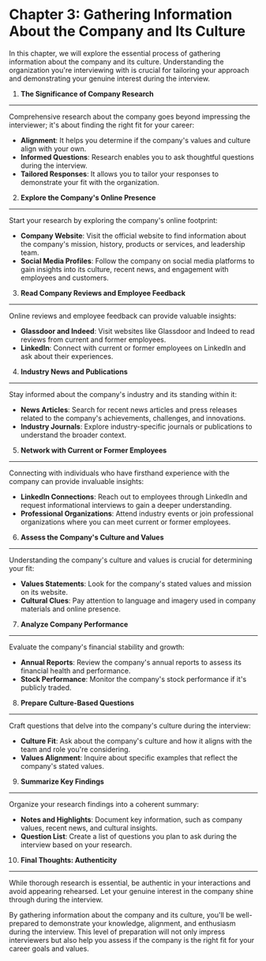 Chapter 3: Gathering Information About the Company and Its Culture
==================================================================

In this chapter, we will explore the essential process of gathering information about the company and its culture. Understanding the organization you're interviewing with is crucial for tailoring your approach and demonstrating your genuine interest during the interview.

1. **The Significance of Company Research**
-------------------------------------------

Comprehensive research about the company goes beyond impressing the interviewer; it's about finding the right fit for your career:

* **Alignment**: It helps you determine if the company's values and culture align with your own.
* **Informed Questions**: Research enables you to ask thoughtful questions during the interview.
* **Tailored Responses**: It allows you to tailor your responses to demonstrate your fit with the organization.

2. **Explore the Company's Online Presence**
--------------------------------------------

Start your research by exploring the company's online footprint:

* **Company Website**: Visit the official website to find information about the company's mission, history, products or services, and leadership team.
* **Social Media Profiles**: Follow the company on social media platforms to gain insights into its culture, recent news, and engagement with employees and customers.

3. **Read Company Reviews and Employee Feedback**
-------------------------------------------------

Online reviews and employee feedback can provide valuable insights:

* **Glassdoor and Indeed**: Visit websites like Glassdoor and Indeed to read reviews from current and former employees.
* **LinkedIn**: Connect with current or former employees on LinkedIn and ask about their experiences.

4. **Industry News and Publications**
-------------------------------------

Stay informed about the company's industry and its standing within it:

* **News Articles**: Search for recent news articles and press releases related to the company's achievements, challenges, and innovations.
* **Industry Journals**: Explore industry-specific journals or publications to understand the broader context.

5. **Network with Current or Former Employees**
-----------------------------------------------

Connecting with individuals who have firsthand experience with the company can provide invaluable insights:

* **LinkedIn Connections**: Reach out to employees through LinkedIn and request informational interviews to gain a deeper understanding.
* **Professional Organizations**: Attend industry events or join professional organizations where you can meet current or former employees.

6. **Assess the Company's Culture and Values**
----------------------------------------------

Understanding the company's culture and values is crucial for determining your fit:

* **Values Statements**: Look for the company's stated values and mission on its website.
* **Cultural Clues**: Pay attention to language and imagery used in company materials and online presence.

7. **Analyze Company Performance**
----------------------------------

Evaluate the company's financial stability and growth:

* **Annual Reports**: Review the company's annual reports to assess its financial health and performance.
* **Stock Performance**: Monitor the company's stock performance if it's publicly traded.

8. **Prepare Culture-Based Questions**
--------------------------------------

Craft questions that delve into the company's culture during the interview:

* **Culture Fit**: Ask about the company's culture and how it aligns with the team and role you're considering.
* **Values Alignment**: Inquire about specific examples that reflect the company's stated values.

9. **Summarize Key Findings**
-----------------------------

Organize your research findings into a coherent summary:

* **Notes and Highlights**: Document key information, such as company values, recent news, and cultural insights.
* **Question List**: Create a list of questions you plan to ask during the interview based on your research.

10. **Final Thoughts: Authenticity**
------------------------------------

While thorough research is essential, be authentic in your interactions and avoid appearing rehearsed. Let your genuine interest in the company shine through during the interview.

By gathering information about the company and its culture, you'll be well-prepared to demonstrate your knowledge, alignment, and enthusiasm during the interview. This level of preparation will not only impress interviewers but also help you assess if the company is the right fit for your career goals and values.
